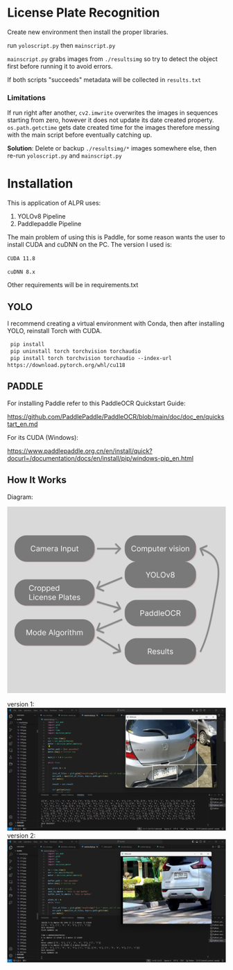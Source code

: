 # License Plate Recognition

Create new environment then install the proper libraries.

run `yoloscript.py`
then `mainscript.py`

`mainscript.py` grabs images from `./resultsimg` so try to detect the object first before running it to avoid errors.

If both scripts "succeeds" metadata will be collected in `results.txt`

### Limitations
If run right after another, `cv2.imwrite` overwrites the images in sequences starting from zero, however it does not update its date created property.
`os.path.getctime` gets date created time for the images therefore messing with the main script before eventually catching up.

**Solution**:
Delete or backup `./resultsimg/*` images somewhere else, then re-run `yoloscript.py` and `mainscript.py`

# Installation
This is application of ALPR uses:
1. YOLOv8 Pipeline
2. Paddlepaddle Pipeline

The main problem of using this is Paddle, for some reason wants the user to install CUDA and cuDNN on the PC.
The version I used is:

  `CUDA 11.8`

  `cuDNN 8.x`

Other requirements will be in requirements.txt

## YOLO

I recommend creating a virtual environment with Conda, then after installing YOLO, reinstall Torch with CUDA.
     
     pip install 
     pip uninstall torch torchvision torchaudio
     pip install torch torchvision torchaudio --index-url https://download.pytorch.org/whl/cu118

## PADDLE
For installing Paddle refer to this PaddleOCR Quickstart Guide:

https://github.com/PaddlePaddle/PaddleOCR/blob/main/doc/doc_en/quickstart_en.md

For its CUDA (Windows):

https://www.paddlepaddle.org.cn/en/install/quick?docurl=/documentation/docs/en/install/pip/windows-pip_en.html

## How It Works
Diagram:

![Picture of diagram](/diagram1.png?raw=True)

version 1:
![Picture of car license plate](/screenshot1.png?raw=True)
version 2:
![Picture of car license plate](/screenshot2.png?raw=True)

